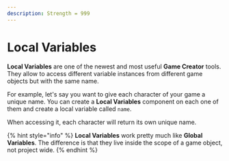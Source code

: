```yaml
---
description: Strength = 999
---
```


# Local Variables

**Local Variables** are one of the newest and most useful **Game Creator** tools. They allow to access different variable instances from different game objects but with the same name.

For example, let's say you want to give each character of your game a unique name. You can create a **Local Variables** component on each one of them and create a local variable called `name`.

When accessing it, each character will return its own unique name.

{% hint style="info" %}
**Local Variables** work pretty much like **Global Variables**. The difference is that they live inside the scope of a game object, not project wide.
{% endhint %}

